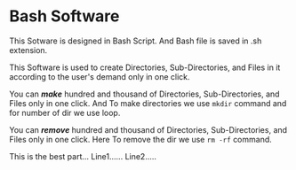 # Bash Software

This Sotware is designed in Bash Script. And Bash file is saved in .sh extension.

This Software is used to create Directories, Sub-Directories, and Files in it according to the user's demand only in one click. 

You can ***make*** hundred and thousand of Directories, Sub-Directories, and Files only in one click. And To make directories we use `mkdir` command and for number of dir we use loop.

You can ***remove***  hundred and thousand of Directories, Sub-Directories, and Files only in one click. Here To remove the dir we use `rm -rf` command.

This is the best part...
Line1......
Line2..... 
